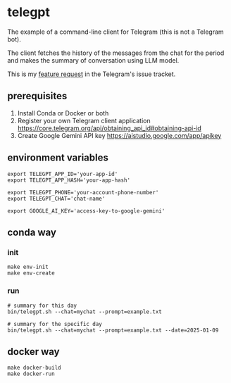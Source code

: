 # telegpt

The example of a command-line client for Telegram (this is not a Telegram bot).

The client fetches the history of the messages from the chat for the period
and makes the summary of conversation using LLM model.

This is my [feature request](https://bugs.telegram.org/c/44288) in the Telegram's issue tracket.

## prerequisites

1. Install Conda or Docker or both
2. Register your own Telegram client application https://core.telegram.org/api/obtaining_api_id#obtaining-api-id
3. Create Google Gemini API key https://aistudio.google.com/app/apikey

## environment variables

```shell
export TELEGPT_APP_ID='your-app-id'
export TELEGPT_APP_HASH='your-app-hash'
````

```shell
export TELEGPT_PHONE='your-account-phone-number'
export TELEGPT_CHAT='chat-name'
```

```shell
export GOOGLE_AI_KEY='access-key-to-google-gemini'
```

## conda way

### init

```shell
make env-init
make env-create
```

### run

```shell
# summary for this day
bin/telegpt.sh --chat=mychat --prompt=example.txt

# summary for the specific day
bin/telegpt.sh --chat=mychat --prompt=example.txt --date=2025-01-09
```

## docker way

```shell
make docker-build
make docker-run
```
